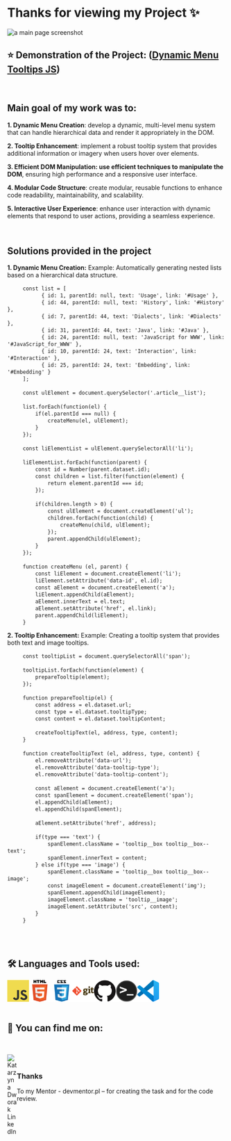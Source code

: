 # Thanks for viewing my Project ✨

![ a main page screenshot](./assets/img/scree.png)
<br />

## :star: Demonstration of the Project: ([Dynamic Menu Tooltips JS](https://katarzynadworak.github.io/dynamic-menu-tooltips-js/))
<br />

## Main goal of my work was to:

**1. Dynamic Menu Creation**: develop a dynamic, multi-level menu system that can handle hierarchical data and render it appropriately in the DOM.

**2. Tooltip Enhancement**: implement a robust tooltip system that provides additional information or imagery when users hover over elements. 

**3. Efficient DOM Manipulation: use efficient techniques to manipulate the DOM**, ensuring high performance and a responsive user interface.

**4. Modular Code Structure**: create modular, reusable functions to enhance code readability, maintainability, and scalability.

**5. Interactive User Experience**: enhance user interaction with dynamic elements that respond to user actions, providing a seamless experience.

<br />

## Solutions provided in the project
**1. Dynamic Menu Creation:**
Example: Automatically generating nested lists based on a hierarchical data structure.

         const list = [
               { id: 1, parentId: null, text: 'Usage', link: '#Usage' },
               { id: 44, parentId: null, text: 'History', link: '#History' },
               { id: 7, parentId: 44, text: 'Dialects', link: '#Dialects' },
               { id: 31, parentId: 44, text: 'Java', link: '#Java' },
               { id: 24, parentId: null, text: 'JavaScript for WWW', link: '#JavaScript_for_WWW' },
               { id: 10, parentId: 24, text: 'Interaction', link: '#Interaction' },
               { id: 25, parentId: 24, text: 'Embedding', link: '#Embedding' }
         ];
         
         const ulElement = document.querySelector('.article__list');
         
         list.forEach(function(el) {
             if(el.parentId === null) {
                 createMenu(el, ulElement);
             }
         });
         
         const liElementList = ulElement.querySelectorAll('li');
         
         liElementList.forEach(function(parent) {
             const id = Number(parent.dataset.id);
             const children = list.filter(function(element) {
                 return element.parentId === id;
             });
         
             if(children.length > 0) {
                 const ulElement = document.createElement('ul');
                 children.forEach(function(child) {
                     createMenu(child, ulElement);
                 });
                 parent.appendChild(ulElement);
             }
         });
         
         function createMenu (el, parent) {
             const liElement = document.createElement('li');
             liElement.setAttribute('data-id', el.id);
             const aElement = document.createElement('a');
             liElement.appendChild(aElement);
             aElement.innerText = el.text;
             aElement.setAttribute('href', el.link);
             parent.appendChild(liElement);
         }
**2. Tooltip Enhancement:**
Example: Creating a tooltip system that provides both text and image tooltips.

         const tooltipList = document.querySelectorAll('span');
         
         tooltipList.forEach(function(element) {
             prepareTooltip(element);
         });
         
         function prepareTooltip(el) {
             const address = el.dataset.url;
             const type = el.dataset.tooltipType;
             const content = el.dataset.tooltipContent;
         
             createTooltipText(el, address, type, content);
         }
         
         function createTooltipText (el, address, type, content) {
             el.removeAttribute('data-url');
             el.removeAttribute('data-tooltip-type');
             el.removeAttribute('data-tooltip-content');
         
             const aElement = document.createElement('a');
             const spanElement = document.createElement('span');
             el.appendChild(aElement);
             el.appendChild(spanElement);
             
             aElement.setAttribute('href', address);
         
             if(type === 'text') {
                 spanElement.className = 'tooltip__box tooltip__box--text';
                 spanElement.innerText = content;
             } else if(type === 'image') {
                 spanElement.className = 'tooltip__box tooltip__box--image';
                 const imageElement = document.createElement('img');
                 spanElement.appendChild(imageElement);
                 imageElement.className = 'tooltip__image';
                 imageElement.setAttribute('src', content);
             }
         }
<br />
<br />

## 🛠️ Languages and Tools used: 

<img align="left" alt="JavaScript" width="50px" src="https://raw.githubusercontent.com/github/explore/379d8d145b878a5b7a1c2a5b5800b1d82d5c8c8f/topics/javascript/javascript.png" />

<img align="left" alt="HTML5" width="50px" src="https://raw.githubusercontent.com/github/explore/80688e429a7d4ef2fca1e82350fe8e3517d3494d/topics/html/html.png" />

<img align="left" alt="CSS3" width="50px" src="https://raw.githubusercontent.com/github/explore/80688e429a7d4ef2fca1e82350fe8e3517d3494d/topics/css/css.png" />

<img align="left" alt="Git" width="50px" src="https://raw.githubusercontent.com/github/explore/80688e429a7d4ef2fca1e82350fe8e3517d3494d/topics/git/git.png" />

<img align="left" alt="GitHub" width="50px" src="https://raw.githubusercontent.com/github/explore/78df643247d429f6cc873026c0622819ad797942/topics/github/github.png" />

<img align="left" alt="Terminal" width="50px" src="https://raw.githubusercontent.com/github/explore/80688e429a7d4ef2fca1e82350fe8e3517d3494d/topics/terminal/terminal.png" />

<img align="left" alt="Visual Studio Code" width="50px" src="https://raw.githubusercontent.com/github/explore/80688e429a7d4ef2fca1e82350fe8e3517d3494d/topics/visual-studio-code/visual-studio-code.png" />

<br />
<br />
<br />
<br />

## :blue_heart:  You can find me on:
<br/>

[<img align="left" alt="Katarzyna Dworak LinkedIn" width="22px" src="https://cdn.jsdelivr.net/npm/simple-icons@v3/icons/linkedin.svg" />](https://www.linkedin.com/in/katarzynadworakk/)

 
<br />

### Thanks
To my Mentor - devmentor.pl – for creating the task and for the code review.
